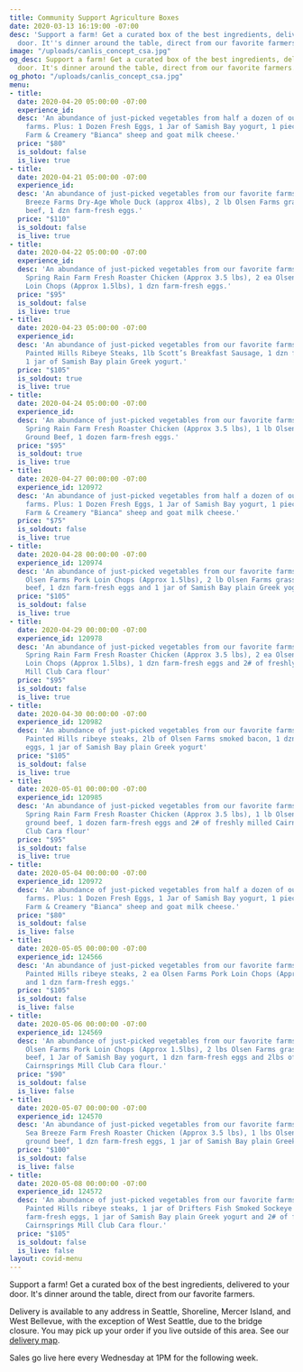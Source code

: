 ```yaml
---
title: Community Support Agriculture Boxes
date: 2020-03-13 16:19:00 -07:00
desc: 'Support a farm! Get a curated box of the best ingredients, delivered to your
  door. It''s dinner around the table, direct from our favorite farmers. '
image: "/uploads/canlis_concept_csa.jpg"
og_desc: Support a farm! Get a curated box of the best ingredients, delivered to your
  door. It's dinner around the table, direct from our favorite farmers.
og_photo: "/uploads/canlis_concept_csa.jpg"
menu:
- title: 
  date: 2020-04-20 05:00:00 -07:00
  experience_id: 
  desc: 'An abundance of just-picked vegetables from half a dozen of our favorite
    farms. Plus: 1 Dozen Fresh Eggs, 1 Jar of Samish Bay yogurt, 1 piece of Tieton
    Farm & Creamery "Bianca" sheep and goat milk cheese.'
  price: "$80"
  is_soldout: false
  is_live: true
- title: 
  date: 2020-04-21 05:00:00 -07:00
  experience_id: 
  desc: 'An abundance of just-picked vegetables from our favorite farms. Plus: 1 Sea
    Breeze Farms Dry-Age Whole Duck (approx 4lbs), 2 lb Olsen Farms grass-fed ground
    beef, 1 dzn farm-fresh eggs.'
  price: "$110"
  is_soldout: false
  is_live: true
- title: 
  date: 2020-04-22 05:00:00 -07:00
  experience_id: 
  desc: 'An abundance of just-picked vegetables from our favorite farms. Plus: 1 ea
    Spring Rain Farm Fresh Roaster Chicken (Approx 3.5 lbs), 2 ea Olsen Farms Pork
    Loin Chops (Approx 1.5lbs), 1 dzn farm-fresh eggs.'
  price: "$95"
  is_soldout: false
  is_live: true
- title: 
  date: 2020-04-23 05:00:00 -07:00
  experience_id: 
  desc: 'An abundance of just-picked vegetables from our favorite farms. Plus: 2 ea
    Painted Hills Ribeye Steaks, 1lb Scott’s Breakfast Sausage, 1 dzn farm-fresh eggs,
    1 jar of Samish Bay plain Greek yogurt.'
  price: "$105"
  is_soldout: true
  is_live: true
- title: 
  date: 2020-04-24 05:00:00 -07:00
  experience_id: 
  desc: 'An abundance of just-picked vegetables from our favorite farms. Plus: 1 ea
    Spring Rain Farm Fresh Roaster Chicken (Approx 3.5 lbs), 1 lb Olsen Farms grass-fed
    Ground Beef, 1 dozen farm-fresh eggs.'
  price: "$95"
  is_soldout: true
  is_live: true
- title: 
  date: 2020-04-27 00:00:00 -07:00
  experience_id: 120972
  desc: 'An abundance of just-picked vegetables from half a dozen of our favorite
    farms. Plus: 1 Dozen Fresh Eggs, 1 Jar of Samish Bay yogurt, 1 piece of Tieton
    Farm & Creamery "Bianca" sheep and goat milk cheese.'
  price: "$75"
  is_soldout: false
  is_live: true
- title: 
  date: 2020-04-28 00:00:00 -07:00
  experience_id: 120974
  desc: 'An abundance of just-picked vegetables from our favorite farms. Plus: 2 ea
    Olsen Farms Pork Loin Chops (Approx 1.5lbs), 2 lb Olsen Farms grass-fed ground
    beef, 1 dzn farm-fresh eggs and 1 jar of Samish Bay plain Greek yogurt'
  price: "$105"
  is_soldout: false
  is_live: true
- title: 
  date: 2020-04-29 00:00:00 -07:00
  experience_id: 120978
  desc: 'An abundance of just-picked vegetables from our favorite farms. Plus: 1 ea
    Spring Rain Farm Fresh Roaster Chicken (Approx 3.5 lbs), 2 ea Olsen Farms Pork
    Loin Chops (Approx 1.5lbs), 1 dzn farm-fresh eggs and 2# of freshly milled Cairnsprings
    Mill Club Cara flour'
  price: "$95"
  is_soldout: false
  is_live: true
- title: 
  date: 2020-04-30 00:00:00 -07:00
  experience_id: 120982
  desc: 'An abundance of just-picked vegetables from our favorite farms. Plus: 2 ea
    Painted Hills ribeye steaks, 2lb of Olsen Farms smoked bacon, 1 dzn farm-fresh
    eggs, 1 jar of Samish Bay plain Greek yogurt'
  price: "$105"
  is_soldout: false
  is_live: true
- title: 
  date: 2020-05-01 00:00:00 -07:00
  experience_id: 120985
  desc: 'An abundance of just-picked vegetables from our favorite farms. Plus: 1 ea
    Spring Rain Farm Fresh Roaster Chicken (Approx 3.5 lbs), 1 lb Olsen Farms grass-fed
    ground beef, 1 dozen farm-fresh eggs and 2# of freshly milled Cairnsprings Mill
    Club Cara flour'
  price: "$95"
  is_soldout: false
  is_live: true
- title: 
  date: 2020-05-04 00:00:00 -07:00
  experience_id: 120972
  desc: 'An abundance of just-picked vegetables from half a dozen of our favorite
    farms. Plus: 1 Dozen Fresh Eggs, 1 Jar of Samish Bay yogurt, 1 piece of Tieton
    Farm & Creamery "Bianca" sheep and goat milk cheese.'
  price: "$80"
  is_soldout: false
  is_live: false
- title: 
  date: 2020-05-05 00:00:00 -07:00
  experience_id: 124566
  desc: 'An abundance of just-picked vegetables from our favorite farms. Plus: 2 ea
    Painted Hills ribeye steaks, 2 ea Olsen Farms Pork Loin Chops (Approx 1.5lbs),
    and 1 dzn farm-fresh eggs.'
  price: "$105"
  is_soldout: false
  is_live: false
- title: 
  date: 2020-05-06 00:00:00 -07:00
  experience_id: 124569
  desc: 'An abundance of just-picked vegetables from our favorite farms. Plus: 2 ea
    Olsen Farms Pork Loin Chops (Approx 1.5lbs), 2 lbs Olsen Farms grass-fed ground
    beef, 1 Jar of Samish Bay yogurt, 1 dzn farm-fresh eggs and 2lbs of freshly milled
    Cairnsprings Mill Club Cara flour.'
  price: "$90"
  is_soldout: false
  is_live: false
- title: 
  date: 2020-05-07 00:00:00 -07:00
  experience_id: 124570
  desc: 'An abundance of just-picked vegetables from our favorite farms. Plus: 1 ea
    Sea Breeze Farm Fresh Roaster Chicken (Approx 3.5 lbs), 1 lbs Olsen Farms grass-fed
    ground beef, 1 dzn farm-fresh eggs, 1 jar of Samish Bay plain Greek yogurt.'
  price: "$100"
  is_soldout: false
  is_live: false
- title: 
  date: 2020-05-08 00:00:00 -07:00
  experience_id: 124572
  desc: 'An abundance of just-picked vegetables from our favorite farms. Plus: 2 ea
    Painted Hills ribeye steaks, 1 jar of Drifters Fish Smoked Sockeye Salmon, 1 dozen
    farm-fresh eggs, 1 jar of Samish Bay plain Greek yogurt and 2# of freshly milled
    Cairnsprings Mill Club Cara flour.'
  price: "$105"
  is_soldout: false
  is_live: false
layout: covid-menu
---
```


Support a farm! Get a curated box of the best ingredients, delivered to your door. It's dinner around the table, direct from our favorite farmers.

Delivery is available to any address in Seattle, Shoreline, Mercer Island, and West Bellevue, with the exception of West Seattle, due to the bridge closure. You may pick up your order if you live outside of this area. See our <a href="/deliverymap" target="_blank"> delivery map</a>.

Sales go live here every Wednesday at 1PM for the following week.
